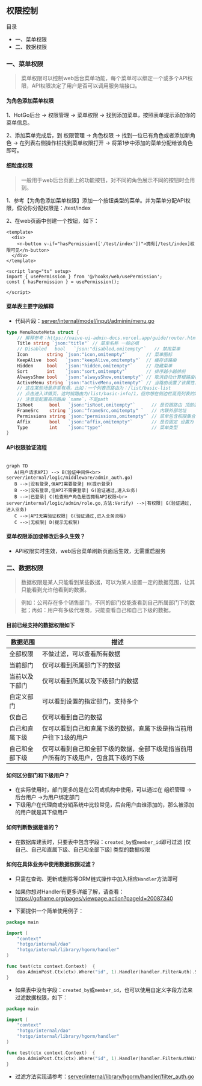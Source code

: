 ## 权限控制

目录

- 一、菜单权限
- 二、数据权限


### 一、菜单权限

> 菜单权限可以控制web后台菜单功能，每个菜单可以绑定一个或多个API权限，API权限决定了用户是否可以调用服务端接口。

#### 为角色添加菜单权限

1、HotGo后台 -> 权限管理 -> 菜单权限 -> 找到添加菜单，按照表单提示添加你的菜单信息。

2、添加菜单完成后，到 权限管理 -> 角色权限 -> 找到一位已有角色或者添加新角色 -> 在列表右侧操作栏找到菜单权限打开 -> 将第1步中添加的菜单分配给该角色即可。

#### 细粒度权限

> 一般用于web后台页面上的功能按钮，对不同的角色展示不同的按钮时会用到。

1、参考【为角色添加菜单权限】添加一个按钮类型的菜单。并为菜单分配API权限，假设你分配权限是：/test/index

2、在web页面中创建一个按钮，如下：

```vue
<template>
  <div>
    <n-button v-if="hasPermission(['/test/index'])">拥有[/test/index]权限可见</n-button>
  </div>
</template>

<script lang="ts" setup>
import { usePermission } from '@/hooks/web/usePermission';
const { hasPermission } = usePermission();

</script>

```

#### 菜单表主要字段解释

- 代码片段：[server/internal/model/input/adminin/menu.go](../../server/internal/model/input/adminin/menu.go)

```go
type MenuRouteMeta struct {
	// 解释参考：https://naive-ui-admin-docs.vercel.app/guide/router.html#%E5%A4%9A%E7%BA%A7%E8%B7%AF%E7%94%B1
	Title string `json:"title"` // 菜单名称 一般必填
	// Disabled   bool   `json:"disabled,omitempty"`   // 禁用菜单
	Icon       string `json:"icon,omitempty"`       // 菜单图标
	KeepAlive  bool   `json:"keepAlive,omitempty"`  // 缓存该路由
	Hidden     bool   `json:"hidden,omitempty"`     // 隐藏菜单
	Sort       int    `json:"sort,omitempty"`       // 排序越小越排前
	AlwaysShow bool   `json:"alwaysShow,omitempty"` // 取消自动计算根路由模式
	ActiveMenu string `json:"activeMenu,omitempty"` // 当路由设置了该属性，则会高亮相对应的侧边栏。
	// 这在某些场景非常有用，比如：一个列表页路由为：/list/basic-list
	// 点击进入详情页，这时候路由为/list/basic-info/1，但你想在侧边栏高亮列表的路由，就可以进行如下设置
	// 注意是配置高亮路由 `name`，不是path
	IsRoot      bool   `json:"isRoot,omitempty"`      // 是否跟路由 顶部混合菜单，必须传 true，否则左侧会显示异常（场景就是，分割菜单之后，当一级菜单没有子菜单）
	FrameSrc    string `json:"frameSrc,omitempty" `   // 内联外部地址
	Permissions string `json:"permissions,omitempty"` // 菜单包含权限集合，满足其中一个就会显示
	Affix       bool   `json:"affix,omitempty"`       // 是否固定 设置为 true 之后 多页签不可删除
	Type        int    `json:"type"`                  // 菜单类型
}
```


#### API权限验证流程

```mermaid

graph TD
   A(用户请求API) --> B(验证中间件<br> server/internal/logic/middleware/admin_auth.go)
   B -->|没有登录,但API需要登录| H(提示登录)
   B -->|没有登录,但API不需要登录| G(验证通过,进入业务)
   B -->|已登录| C(检查用户角色是否拥有API权限<br> server/internal/logic/admin/role.go,方法:Verify) -->|有权限| G(验证通过,进入业务)
   C -->|API无需验证权限| G(验证通过,进入业务流程)
   C -->|无权限| D(提示无权限) 
```

#### 菜单权限添加或修改后多久生效？

- API权限实时生效，web后台菜单刷新页面后生效，无需重启服务


### 二、数据权限

> 数据权限是某人只能看到某些数据，可以为某人设置一定的数据范围，让其只能看到允许他看到的数据。

> 例如：公司存在多个销售部门，不同的部门仅能查看到自己所属部门下的数据；再如：用户有多级代理商，只能查看自己和自己下级的数据。

#### 目前已经支持的数据权限如下

| 数据范围    | 描述                                         |
|---------|--------------------------------------------|
| 全部权限    | 不做过滤，可以查看所有数据                              |
| 当前部门    | 仅可以看到所属部门下的数据                              |
| 当前以及下部门 | 仅可以看到所属以及下级部门的数据                           |
| 自定义部门   | 可以看到设置的指定部门，支持多个                           |
| 仅自己     | 仅可以看到自己的数据                                 |
| 自己和直属下级 | 仅可以看到自己和直属下级的数据，直属下级是指当前用户往下1级的用户          |
| 自己和全部下级 | 仅可以看到自己和全部下级的数据，全部下级是指当前用户所有的下级用户，包含其下级的下级 |

#### 如何区分部门和下级用户？

- 在实际使用时，部门更多的是在公司或机构中使用，可以通过在 组织管理 -> 后台用户 ->为用户绑定部门
- 下级用户在代理商或分销系统中比较常见，后台用户由谁添加的，那么被添加的用户就是其下级用户

#### 如何判断数据是谁的？

- 在数据库建表时，只要表中包含字段：`created_by`或`member_id`即可过滤 [仅自己、自己和直属下级、自己和全部下级] 类型的数据权限

#### 如何在具体业务中使用数据权限过滤？

- 只需在查询、更新或删除等ORM链式操作中加入相应`Handler`方法即可

- 如果你想对Handler有更多详细了解，请查看：https://goframe.org/pages/viewpage.action?pageId=20087340

- 下面提供一个简单使用例子：

```go
package main

import (
	"context"
	"hotgo/internal/dao"
	"hotgo/internal/library/hgorm/handler"
)

func test(ctx context.Context)  {
    dao.AdminPost.Ctx(ctx).Where("id", 1).Handler(handler.FilterAuth).Scan(&res)
}
```

- 如果表中没有字段：`created_by`或`member_id`，也可以使用自定义字段方法来过滤数据权限，如下：

```go
package main

import (
	"context"
	"hotgo/internal/dao"
	"hotgo/internal/library/hgorm/handler"
)

func test(ctx context.Context)  {
	dao.AdminPost.Ctx(ctx).Where("id", 1).Handler(handler.FilterAuthWithField("test_field")).Scan(&res)
}
```


- 过滤方法实现请参考：[server/internal/library/hgorm/handler/filter_auth.go](../../server/internal/library/hgorm/handler/filter_auth.go)


